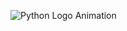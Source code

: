 ![Python Logo Animation](https://media1.giphy.com/media/coxQHKASG60HrHtvkt/giphy.gif?cid=790b76114f808b9131dd7a0d9df3864154fa6d2feccf8f5a&rid=giphy.gif&ct=g)
